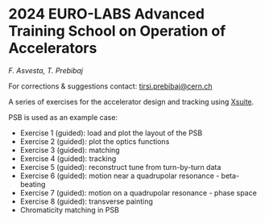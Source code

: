 # 2024 EURO-LABS Advanced Training School on Operation of Accelerators
*F. Asvesta, T. Prebibaj*

For corrections & suggestions contact: [tirsi.prebibaj@cern.ch](mailto:tirsi.prebibaj@cern.ch)

A series of exercises for the accelerator design and tracking using [Xsuite](https://xsuite.readthedocs.io/en/latest/).

PSB is used as an example case:

- Exercise 1 (guided): load and plot the layout of the PSB
- Exercise 2 (guided): plot the optics functions
- Exercise 3 (guided): matching
- Exercise 4 (guided): tracking
- Exercise 5 (guided): reconstruct tune from turn-by-turn data
- Exercise 6 (guided): motion near a quadrupolar resonance - beta-beating
- Exercise 7 (guided): motion on a quadrupolar resonance - phase space
- Exercise 8 (guided): transverse painting
- Chromaticity matching in PSB